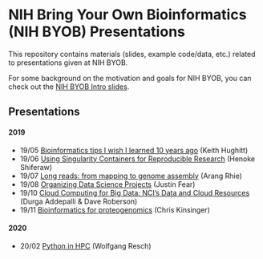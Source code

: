 # NIH Bring Your Own Bioinformatics (NIH BYOB) Presentations

This repository contains materials (slides, example code/data, etc.) related to
presentations given at NIH BYOB.

For some background on the motivation and goals for NIH BYOB, you can check out the 
[NIH BYOB Intro slides](https://khughitt.github.io/nih-byob-intro/#1).

## Presentations

#### 2019

- 19/05 [Bioinformatics tips I wish I learned 10 years ago](2019/05_bioinformatics-tips) (Keith Hughitt)
- 19/06 [Using Singularity Containers for Reproducible Research](2019/06_singularity-for-reproducible-research) (Henoke Shiferaw)
- 19/07 [Long reads: from mapping to genome assembly](2019/07-long-reads) (Arang Rhie)
- 19/08 [Organizing Data Science Projects](2019/08_organizing-data-science-projects) (Justin Fear)
- 19/10 [Cloud Computing for Big Data: NCI’s Data and Cloud Resources](2019/10_cancer-genomics-cloud) (Durga Addepalli & Dave Roberson)
- 19/11 [Bioinformatics for proteogenomics](2019/11_bioinformatics-for-proteogenomics) (Chris Kinsinger)

#### 2020

- 20/02 [Python in HPC](2020/02_python-in-hpc) (Wolfgang Resch)
